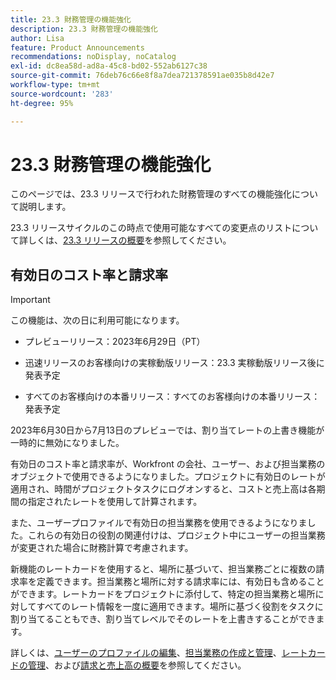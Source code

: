 ```yaml
---
title: 23.3 財務管理の機能強化
description: 23.3 財務管理の機能強化
author: Lisa
feature: Product Announcements
recommendations: noDisplay, noCatalog
exl-id: dc8ea58d-ad8a-45c8-bd02-552ab6127c38
source-git-commit: 76deb76c66e8f8a7dea721378591ae035b8d42e7
workflow-type: tm+mt
source-wordcount: '283'
ht-degree: 95%

---
```


# 23.3 財務管理の機能強化

このページでは、23.3 リリースで行われた財務管理のすべての機能強化について説明します。

23.3 リリースサイクルのこの時点で使用可能なすべての変更点のリストについて詳しくは、[23.3 リリースの概要](/help/quicksilver/product-announcements/product-releases/23.3-release-activity/23-3-release-overview.md)を参照してください。

## 有効日のコスト率と請求率


>[!IMPORTANT]
>
>この機能は、次の日に利用可能になります。
>
>* プレビューリリース：2023年6月29日（PT）
>
>* 迅速リリースのお客様向けの実稼動版リリース：23.3 実稼動版リリース後に発表予定
>
>* すべてのお客様向けの本番リリース：すべてのお客様向けの本番リリース：発表予定
>
>2023年6月30日から7月13日のプレビューでは、割り当てレートの上書き機能が一時的に無効になりました。


有効日のコスト率と請求率が、Workfront の会社、ユーザー、および担当業務のオブジェクトで使用できるようになりました。プロジェクトに有効日のレートが適用され、時間がプロジェクトタスクにログオンすると、コストと売上高は各期間の指定されたレートを使用して計算されます。

また、ユーザープロファイルで有効日の担当業務を使用できるようになりました。これらの有効日の役割の関連付けは、プロジェクト中にユーザーの担当業務が変更された場合に財務計算で考慮されます。

新機能のレートカードを使用すると、場所に基づいて、担当業務ごとに複数の請求率を定義できます。担当業務と場所に対する請求率には、有効日も含めることができます。レートカードをプロジェクトに添付して、特定の担当業務と場所に対してすべてのレート情報を一度に適用できます。場所に基づく役割をタスクに割り当てることもでき、割り当てレベルでそのレートを上書きすることができます。

詳しくは、[ユーザーのプロファイルの編集](/help/quicksilver/administration-and-setup/add-users/create-and-manage-users/edit-a-users-profile.md)、[担当業務の作成と管理](/help/quicksilver/administration-and-setup/set-up-workfront/organizational-setup/create-manage-job-roles.md)、[レートカードの管理](/help/quicksilver/administration-and-setup/set-up-workfront/configure-system-defaults/manage-rate-cards.md)、および[請求と売上高の概要](/help/quicksilver/manage-work/projects/project-finances/billing-and-revenue-overview.md)を参照してください。
